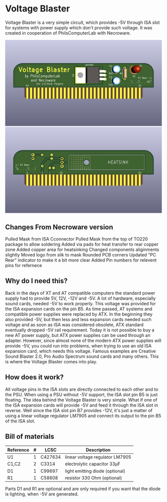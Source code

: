 # Voltage Blaster

Voltage Blaster is a very simple circuit, which provides -5V through ISA slot
for systems with power supply which don't provide such voltage. It was created
in cooperation of PhilsComputerLab with Necroware.

![voltage-blaster-pcb](voltage-blaster-pcb.png)
![voltage-blaster-pcb](voltage-blaster-pcb-back.png)

## Changes From Necroware version
Pulled Mask from ISA Cconnector
Pulled Mask from the top of TO220 package to allow soldering
Added via pads for heat transfer to rear copper zone
Added copper area for heatsinking
Changed components aliginments slightly
Moved logo from silk to mask
Rounded PCB corners
Updated "PC Rear" indicator to make it a bit more clear
Added Pin numbers for relevent pins for refernece

## Why do I need this?

Back in the days of XT and AT compatible computers the standard power supply had
to provide 5V, 12V, -12V and -5V. A lot of hardware, especially sound cards,
needed -5V to work properly. This voltage was provided for the ISA expansion
cards on the pin B5. As time passed, AT systems and compatible power supplies
were replaced by ATX. In the beginning they also provided -5V, but then less and
less expansion cards needed such voltage and as soon as ISA was considered 
obsolete, ATX standard eventually dropped -5V rail requirement. Today it is not
possible to buy a new AT power supply, but ATX power supplies can be used
through an adapter. However, since almost none of the modern ATX power supplies
will provide -5V, you could run into problems, when trying to use an old ISA
expansion card, which needs this voltage. Famous examples are Creative Sound
Blaster 2.0, Pro Audio Spectrum sound cards and many others. This is where the
Voltage Blaster comes into play.

## How does it work?

All voltage pins in the ISA slots are directly connected to each other and to
the PSU. When using a PSU without -5V support, the ISA slot pin B5 is just
floating. The idea behind the Voltage Blaster is very simple. What if one of the
ISA expansion cards will provide -5V and feed it through the ISA slot in
reverse. Well since the ISA slot pin B7 provides -12V, it's just a matter of
using a linear voltage regulator LM7905 and connect its output to the pin B5 of
the ISA slot.

## Bill of materials

Reference  |#  |LCSC   |Description
-----------|---|-------|-------------------------------------
U1         | 1 |C427634| linear voltage regulator LM7905
C1,C2      | 2 |C3314  | electrolytic capacitor 33µF
D1         | 1 |C99697 | light emitting diode (optional)
R1         | 1 |C58608 | resistor 330 Ohm (optional)

Parts D1 and R1 are optional and are only required if you want that the diode is
lighting, when -5V are generated.

